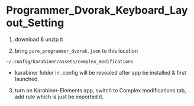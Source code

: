# Programmer_Dvorak_Keyboard_Layout_Setting

1) download & unzip it

2) bring `pure_programmer_dvorak.json` to this location

```
~/.config/karabiner/assets/complex_modifications
```

  - karabiner folder in .config will be revealed after app be installed & first launched.

3) turn on Karabiner-Elements app, switch to Complex modifications tab, add rule which is just be imported it.
